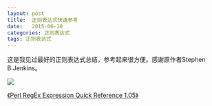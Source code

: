 ```yaml
---
layout: post
title:  正则表达式快速参考
date:   2015-06-10
categories: 正则表达式
tags: 正则表达式
---
```


这是我见过最好的正则表达式总结，参考起来很方便。感谢原作者Stephen B.Jenkins。  

![](https://github.com/HarmonyHu/harmonyhu.github.io/raw/master/_posts/images/Perl.RegEx.Quick.Reference.JPG) 

[《Perl RegEx Expression Quick Reference 1.05》](https://github.com/HarmonyHu/harmonyhu.github.io/raw/master/_posts/books/Perl.RegEx.Quick.Reference.pdf)
